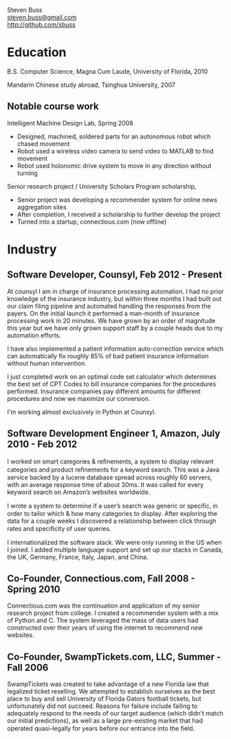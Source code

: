 Steven Buss  
steven.buss@gmail.com  
http://github.com/sbuss

Education
=========

B.S. Computer Science, Magna Cum Laude, University of Florida, 2010

Mandarin Chinese study abroad, Tsinghua University, 2007

Notable course work
-------------------

Intelligent Machine Design Lab, Spring 2008

* Designed, machined, soldered parts for an autonomous robot which chased movement
* Robot used a wireless video camera to send video to MATLAB to find movement
* Robot used holonomic drive system to move in any direction without turning

Senior research project / University Scholars Program scholarship, 

* Senior project was developing a recommender system for online news aggregation sites
* After completion, I received a scholarship to further develop the project
* Turned into a startup, connectious.com (now offline)

Industry
========

Software Developer, Counsyl, Feb 2012 - Present
-----------------------------------------------

At counsyl I am in charge of insurance processing automation. I had no prior
knowledge of the insurance industry, but within three months I had built out
our claim filing pipeline and automated handling the responses from the payers.
On the initial launch it performed a man-month of insurance processing work
in 20 minutes. We have grown by an order of magnitude this year but we have
only grown support staff by a couple heads due to my automation efforts.

I have also implemented a patient information auto-correction service which
can automatically fix roughly 85% of bad patient insurance information without
human intervention.

I just completed work on an optimal code set calculator which determines the
best set of CPT Codes to bill insurance companies for the procedures performed.
Insurance companies pay different amounts for different procedures and now we
maximize our conversion.

I'm working almost exclusively in Python at Counsyl.

Software Development Engineer 1, Amazon, July 2010 - Feb 2012
-------------------------------------------------------------

I worked on smart categories & reﬁnements, a system to display relevant
categories and product reﬁnements for a keyword search. This was a Java service
backed by a lucene database spread across roughly 60 servers, with an average
response time of about 30ms. It was called for every keyword search on
Amazon’s websites worldwide.

I wrote a system to determine if a user’s search was generic or speciﬁc, in
order to tailor which & how many categories to display. After exploring the
data for a couple weeks I discovered a relationship between click through
rates and speciﬁcity of user queries.

I internationalized the software stack. We were only running in the US when I
joined. I added multiple language support and set up our stacks in Canada,
the UK, Germany, France, Italy, Japan, and China.

Co-Founder, Connectious.com, Fall 2008 - Spring 2010
----------------------------------------------------
Connectious.com was the continuation and application of my senior research 
project from college. I created a recommender system with a mix of Python and
C. The system leveraged the mass of data users had constructed over their years
of using the internet to recommend new websites.

Co-Founder, SwampTickets.com, LLC, Summer - Fall 2006
-----------------------------------------------------
SwampTickets was created to take advantage of a new Florida law that legalized
ticket reselling. We attempted to establish ourselves as the best place to buy
and sell University of Florida Gators football tickets, but unfortunately did
not succeed. Reasons for failure include failing to adequately respond to the
needs of our target audience (which didn’t match our initial predictions), as
well as a large pre-existing market that had operated quasi-legally for years
before our entrance into the ﬁeld.
